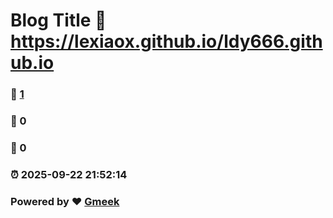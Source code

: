 # Blog Title :link: https://lexiaox.github.io/ldy666.github.io 
### :page_facing_up: [1](https://lexiaox.github.io/ldy666.github.io/tag.html) 
### :speech_balloon: 0 
### :hibiscus: 0 
### :alarm_clock: 2025-09-22 21:52:14 
### Powered by :heart: [Gmeek](https://github.com/Meekdai/Gmeek)
